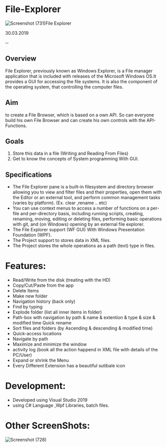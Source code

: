 # File-Explorer
![Screenshot (731)](https://user-images.githubusercontent.com/48651088/94732680-ddf06980-0366-11eb-9096-1277c6595e61.png)File Explorer

30.03.2019

─

## Overview

File Explorer, previously known as Windows Explorer, is a File manager application that is included with releases of the Microsoft Windows OS.It provides a GUI for accessing the file systems. It is also the component of the operating system, that controlling the computer files. 

## Aim  

to create a File Browser, which is based on a own API. So can everyone build his own File Browser and can create his own controls with the API-Functions.

## Goals

1.	Store this data in a file (Writing and Reading From Files)
1.	Get to know the concepts of System programming With GUI.

## Specifications

  *  The File Explorer pane is a built-in filesystem and directory browser allowing you to view and filter files and their properties, open them with the Editor or an external tool, and perform common management tasks (varies by platform). (Ex. clear ,rename .. etc)
  * You can use context menus to access a number of functions on a per-file and per-directory basis, including running scripts, creating, renaming, moving, editing or deleting files, performing basic operations with git, and (on Windows) opening by an external file explorer.
  * The File Explorer support (WF GUI) With Windows Presentation Foundation (WPF).
  * The Project support to stores data in XML files.
  *  The Project stores the whole operations as a path (text) type in files. 
  
# Features:
 + Read/Write from the disk (treating with the HD)
 + Copy/Cut/Paste from the app
 + Delete Items
 + Make new folder
 + Navigation history (back only)
 + Find by typing
 + Explode folder (list all inner items in folder)
 + Path-box with navigation by path & name & extention & type & size & modified time Quick rename
 + Sort files and folders (by Ascending & descending & modified time)
 + Quick-access locations
 + Navigate by path
 + Maximize and minimize the window
 + activity log (book all the action happend in XML file with details of the PC/User)
 + Expand or shrink the Menu
 + Every Different Extension has a beautiful sutibale icon
# Development:
 + Developed using Visual Studio 2019
 + using C# Language ,Wpf Libraries, batch files. 
# Other ScreenShots:
  ![Screenshot (728)](https://user-images.githubusercontent.com/48651088/94733677-6b808900-0368-11eb-87ac-9f97f3938b9e.png)

